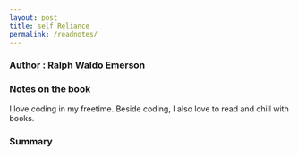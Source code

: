 ```yaml
---
layout: post
title: self Reliance 
permalink: /readnotes/
---
```


### Author : Ralph Waldo Emerson
### Notes on the book

I love coding in my freetime. Beside coding, I also love to read and chill with books.

### Summary
